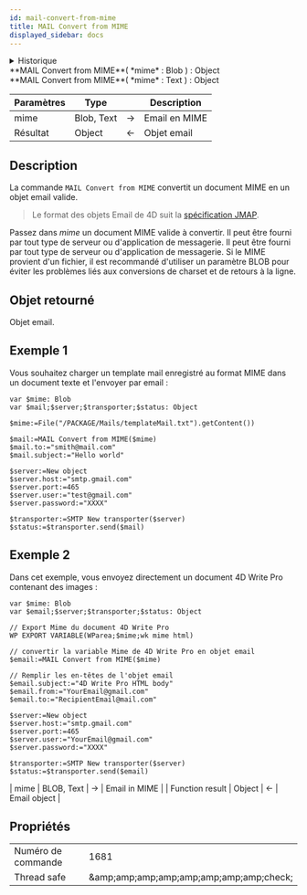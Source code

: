 ```yaml
---
id: mail-convert-from-mime
title: MAIL Convert from MIME
displayed_sidebar: docs
---
```


<details><summary>Historique</summary>

| Release | Modifications |
| ------- | ------------- |
| 18      | Ajout         |

</details>

<!-- REF #_command_.MAIL Convert from MIME.Syntax -->**MAIL Convert from MIME**( *mime* : Blob ) : Object<br/>**MAIL Convert from MIME**( *mime* : Text ) : Object<!-- END REF -->

<!-- REF #_command_.MAIL Convert from MIME.Params -->

| Paramètres | Type       |                             | Description   |
| ---------- | ---------- | :-------------------------: | ------------- |
| mime       | Blob, Text | &#8594; | Email en MIME |
| Résultat   | Object     | &#8592; | Objet email   |

<!-- END REF -->

## Description

La commande `MAIL Convert from MIME` <!-- REF #_command_.MAIL Convert from MIME.Summary -->convertit un document MIME en un objet email valide<!-- END REF -->.

> Le format des objets Email de 4D suit la [spécification JMAP](https://jmap.io/spec-mail.html).

Passez dans *mime* un document MIME valide à convertir. Il peut être fourni par tout type de serveur ou d'application de messagerie. Il peut être fourni par tout type de serveur ou d'application de messagerie. Si le MIME provient d'un fichier, il est recommandé d'utiliser un paramètre BLOB pour éviter les problèmes liés aux conversions de charset et de retours à la ligne.

## Objet retourné

Objet email.

## Exemple 1

Vous souhaitez charger un template mail enregistré au format MIME dans un document texte et l'envoyer par email :

```4d
var $mime: Blob
var $mail;$server;$transporter;$status: Object

$mime:=File("/PACKAGE/Mails/templateMail.txt").getContent())

$mail:=MAIL Convert from MIME($mime)
$mail.to:="smith@mail.com"
$mail.subject:="Hello world"

$server:=New object
$server.host:="smtp.gmail.com"
$server.port:=465
$server.user:="test@gmail.com"
$server.password:="XXXX"

$transporter:=SMTP New transporter($server)
$status:=$transporter.send($mail)
```

## Exemple 2

Dans cet exemple, vous envoyez directement un document 4D Write Pro contenant des images :

```4d
var $mime: Blob
var $email;$server;$transporter;$status: Object

// Export Mime du document 4D Write Pro
WP EXPORT VARIABLE(WParea;$mime;wk mime html)

// convertir la variable Mime de 4D Write Pro en objet email
$email:=MAIL Convert from MIME($mime)

// Remplir les en-têtes de l'objet email
$email.subject:="4D Write Pro HTML body"
$email.from:="YourEmail@gmail.com"
$email.to:="RecipientEmail@mail.com"

$server:=New object
$server.host:="smtp.gmail.com"
$server.port:=465
$server.user:="YourEmail@gmail.com"
$server.password:="XXXX"

$transporter:=SMTP New transporter($server)
$status:=$transporter.send($email)
```

\| mime | BLOB, Text | &#8594;  | Email in MIME |
\| Function result | Object | &#8592; | Email object |

## Propriétés

|                    |                                                                 |
| ------------------ | --------------------------------------------------------------- |
| Numéro de commande | 1681                                                            |
| Thread safe        | &amp;amp;amp;amp;amp;amp;amp;amp;amp;check; |



